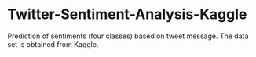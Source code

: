 # Twitter-Sentiment-Analysis-Kaggle
Prediction of sentiments (four classes) based on tweet message. The data set is obtained from Kaggle.
